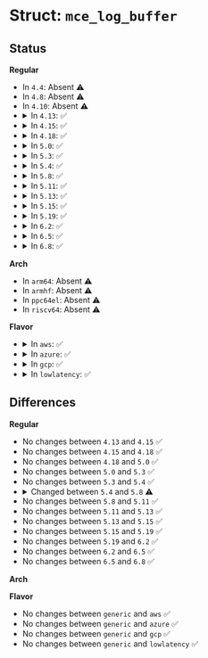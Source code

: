 # Struct: <code>mce_log_buffer</code>

## Status
<b>Regular</b>
<ul>
<li>
In <code>4.4</code>: Absent ⚠️
</li>
<li>
In <code>4.8</code>: Absent ⚠️
</li>
<li>
In <code>4.10</code>: Absent ⚠️
</li>
<li>
<details>
<summary>In <code>4.13</code>: ✅</summary>

```c
struct mce_log_buffer {
    char signature[12];
    unsigned int len;
    unsigned int next;
    unsigned int flags;
    unsigned int recordlen;
    struct mce entry[32];
};
```
</details>
</li>
<li>
<details>
<summary>In <code>4.15</code>: ✅</summary>

```c
struct mce_log_buffer {
    char signature[12];
    unsigned int len;
    unsigned int next;
    unsigned int flags;
    unsigned int recordlen;
    struct mce entry[32];
};
```
</details>
</li>
<li>
<details>
<summary>In <code>4.18</code>: ✅</summary>

```c
struct mce_log_buffer {
    char signature[12];
    unsigned int len;
    unsigned int next;
    unsigned int flags;
    unsigned int recordlen;
    struct mce entry[32];
};
```
</details>
</li>
<li>
<details>
<summary>In <code>5.0</code>: ✅</summary>

```c
struct mce_log_buffer {
    char signature[12];
    unsigned int len;
    unsigned int next;
    unsigned int flags;
    unsigned int recordlen;
    struct mce entry[32];
};
```
</details>
</li>
<li>
<details>
<summary>In <code>5.3</code>: ✅</summary>

```c
struct mce_log_buffer {
    char signature[12];
    unsigned int len;
    unsigned int next;
    unsigned int flags;
    unsigned int recordlen;
    struct mce entry[32];
};
```
</details>
</li>
<li>
<details>
<summary>In <code>5.4</code>: ✅</summary>

```c
struct mce_log_buffer {
    char signature[12];
    unsigned int len;
    unsigned int next;
    unsigned int flags;
    unsigned int recordlen;
    struct mce entry[32];
};
```
</details>
</li>
<li>
<details>
<summary>In <code>5.8</code>: ✅</summary>

```c
struct mce_log_buffer {
    char signature[12];
    unsigned int len;
    unsigned int next;
    unsigned int flags;
    unsigned int recordlen;
    struct mce entry[0];
};
```
</details>
</li>
<li>
<details>
<summary>In <code>5.11</code>: ✅</summary>

```c
struct mce_log_buffer {
    char signature[12];
    unsigned int len;
    unsigned int next;
    unsigned int flags;
    unsigned int recordlen;
    struct mce entry[0];
};
```
</details>
</li>
<li>
<details>
<summary>In <code>5.13</code>: ✅</summary>

```c
struct mce_log_buffer {
    char signature[12];
    unsigned int len;
    unsigned int next;
    unsigned int flags;
    unsigned int recordlen;
    struct mce entry[0];
};
```
</details>
</li>
<li>
<details>
<summary>In <code>5.15</code>: ✅</summary>

```c
struct mce_log_buffer {
    char signature[12];
    unsigned int len;
    unsigned int next;
    unsigned int flags;
    unsigned int recordlen;
    struct mce entry[0];
};
```
</details>
</li>
<li>
<details>
<summary>In <code>5.19</code>: ✅</summary>

```c
struct mce_log_buffer {
    char signature[12];
    unsigned int len;
    unsigned int next;
    unsigned int flags;
    unsigned int recordlen;
    struct mce entry[0];
};
```
</details>
</li>
<li>
<details>
<summary>In <code>6.2</code>: ✅</summary>

```c
struct mce_log_buffer {
    char signature[12];
    unsigned int len;
    unsigned int next;
    unsigned int flags;
    unsigned int recordlen;
    struct mce entry[0];
};
```
</details>
</li>
<li>
<details>
<summary>In <code>6.5</code>: ✅</summary>

```c
struct mce_log_buffer {
    char signature[12];
    unsigned int len;
    unsigned int next;
    unsigned int flags;
    unsigned int recordlen;
    struct mce entry[0];
};
```
</details>
</li>
<li>
<details>
<summary>In <code>6.8</code>: ✅</summary>

```c
struct mce_log_buffer {
    char signature[12];
    unsigned int len;
    unsigned int next;
    unsigned int flags;
    unsigned int recordlen;
    struct mce entry[0];
};
```
</details>
</li>
</ul>
<b>Arch</b>
<ul>
<li>
In <code>arm64</code>: Absent ⚠️
</li>
<li>
In <code>armhf</code>: Absent ⚠️
</li>
<li>
In <code>ppc64el</code>: Absent ⚠️
</li>
<li>
In <code>riscv64</code>: Absent ⚠️
</li>
</ul>
<b>Flavor</b>
<ul>
<li>
<details>
<summary>In <code>aws</code>: ✅</summary>

```c
struct mce_log_buffer {
    char signature[12];
    unsigned int len;
    unsigned int next;
    unsigned int flags;
    unsigned int recordlen;
    struct mce entry[32];
};
```
</details>
</li>
<li>
<details>
<summary>In <code>azure</code>: ✅</summary>

```c
struct mce_log_buffer {
    char signature[12];
    unsigned int len;
    unsigned int next;
    unsigned int flags;
    unsigned int recordlen;
    struct mce entry[32];
};
```
</details>
</li>
<li>
<details>
<summary>In <code>gcp</code>: ✅</summary>

```c
struct mce_log_buffer {
    char signature[12];
    unsigned int len;
    unsigned int next;
    unsigned int flags;
    unsigned int recordlen;
    struct mce entry[32];
};
```
</details>
</li>
<li>
<details>
<summary>In <code>lowlatency</code>: ✅</summary>

```c
struct mce_log_buffer {
    char signature[12];
    unsigned int len;
    unsigned int next;
    unsigned int flags;
    unsigned int recordlen;
    struct mce entry[32];
};
```
</details>
</li>
</ul>

## Differences
<b>Regular</b>
<ul>
<li>
No changes between <code>4.13</code> and <code>4.15</code> ✅
</li>
<li>
No changes between <code>4.15</code> and <code>4.18</code> ✅
</li>
<li>
No changes between <code>4.18</code> and <code>5.0</code> ✅
</li>
<li>
No changes between <code>5.0</code> and <code>5.3</code> ✅
</li>
<li>
No changes between <code>5.3</code> and <code>5.4</code> ✅
</li>
<li>
<details>
<summary>Changed between <code>5.4</code> and <code>5.8</code> ⚠️</summary>
<ul>
<li>
<b>Field type changed. </b>
<code>struct mce entry[32]</code> ➡️ <code>struct mce entry[0]</code>
</li>
</ul>
</details>
</li>
<li>
No changes between <code>5.8</code> and <code>5.11</code> ✅
</li>
<li>
No changes between <code>5.11</code> and <code>5.13</code> ✅
</li>
<li>
No changes between <code>5.13</code> and <code>5.15</code> ✅
</li>
<li>
No changes between <code>5.15</code> and <code>5.19</code> ✅
</li>
<li>
No changes between <code>5.19</code> and <code>6.2</code> ✅
</li>
<li>
No changes between <code>6.2</code> and <code>6.5</code> ✅
</li>
<li>
No changes between <code>6.5</code> and <code>6.8</code> ✅
</li>
</ul>
<b>Arch</b>
<ul>
</ul>
<b>Flavor</b>
<ul>
<li>
No changes between <code>generic</code> and <code>aws</code> ✅
</li>
<li>
No changes between <code>generic</code> and <code>azure</code> ✅
</li>
<li>
No changes between <code>generic</code> and <code>gcp</code> ✅
</li>
<li>
No changes between <code>generic</code> and <code>lowlatency</code> ✅
</li>
</ul>
